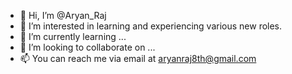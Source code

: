 - 👋 Hi, I’m @Aryan_Raj
- 👀 I’m interested in learning and experiencing various new roles.
- 🌱 I’m currently learning ...
- 💞️ I’m looking to collaborate on ...
- 📫 You can reach me via email at aryanraj8th@gmail.com

<!---
aryanraj-544/aryanraj-544 is a ✨ special ✨ repository because its `README.md` (this file) appears on your GitHub profile.
You can click the Preview link to take a look at your changes.
--->
